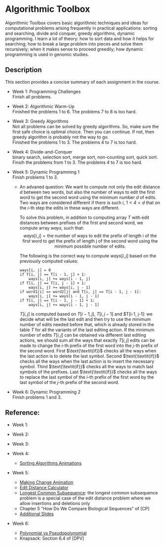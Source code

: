# Algorithmic Toolbox

Algorithmic Toolbox covers basic algorithmic techniques and ideas for computational problems arising frequently in practical applications: sorting and searching, divide and conquer, greedy algorithms, dynamic programming. I learn a lot of theory: how to sort data and how it helps for searching; how to break a large problem into pieces and solve them recursively; when it makes sense to proceed greedily; how dynamic programming is used in genomic studies.

## Description

This section provides a concise summary of each assignment in the course.

- Week 1: Programming Challenges  
  Finish all problems.

- Week 2: Algorithmic Warm-Up  
  Finished the problems 1 to 6. The problems 7 to 8 is too hard.  

- Week 3: Greedy Algorithms  
  Not all problems can be solved by greedy algorithms. So, make sure the first safe choice is optimal choice. Then you can continue. If not, then greedy algorithm is probably not the way to go.  
  Finished the problems 1 to 3. The problems 4 to 7 is too hard.

- Week 4: Divide-and-Conquer  
  binary search, selection sort, merge sort, non-counting sort, quick sort. Finsih the problems from 1 to 3. The problems 4 to 7 is too hard.

- Week 5: Dynamic Programming 1  
  Finish problems 1 to 3. 

  - An advaned question:
    We want to compute not only the edit distance $d$ between two words, but also the number of ways to edit the first
    word to get the second word using the minimum number $d$ of edits. Two ways are considered different if there is
    such $i$, $1 < 4 < d$  that on the $i$-th step the edits in these ways are different.
    
    To solve this problem, in addition to computing array $T$ with edit distances between prefixes of the first and
    second word, we compute array $ways$, such that:
    $$
    ways[i, j] = \text{the number of ways to edit the prefix of length i of the first word to get the prefix of length j of the second word using the minimum possible number of edits}.
    $$

    The following is the correct way to compute $ways[i, j]$ based on the previously computed values:
    ```
    ways[i, j] = 0
    if T[i, j] == T[i - 1, j] + 1:
        ways[i, j] += ways[i - 1, j]
    if T[i, j] == T[i, j - 1] + 1:
        ways[i, j] += ways[i, j - 1]
    if word1[i] == word2[j] and T[i, j] == T[i - 1, j - 1]:
        ways[i, j] += ways[i - 1, j - 1]
    if T[i, j] == T[i - 1, j - 1] + 1:
        ways[i, j] += ways[i - 1, j - 1]
    ```
    $T[i, j]$ is computed based on $T[i-1, j]$, $T[i, j-1]$ and $T[i-1, j-1]: we decide what will be
    the last edit and then try to use the minimum number of edits needed before that, which is already stored
    in the table $T$ for all the variants of the last editing action. If the minimum number of edits $T[i, j]$ can be
    obtained via different last editing actions, we should sum all the ways that exactly $T[i, j]$ edits can be
    made to change the $i$-th prefix of the first word into the $j$-th prefix of the second word.
    First $\text{\textit{if}}$ checks all the ways when the last action is to delete the last symbol. Second $\text{\textit{if}}$ checks all the ways
    when the last action is to insert the necessary symbol. Third $\text{\textit{if}}$ checks all the ways to match last symbols of
    the prefixes. Last $\text{\textit{if}}$ checks all the ways to replace the last symbol of the $i$-th prefix of the first word by the
    last symbol of the $j$-th prefix of the second word.

- Week 6: Dynamic Programming 2  
  Finish problems 1 and 3.


## Reference:

- Week 1:

- Week 2:

- Week 3:

- Week 4:
  - [Sorting Algorithms Animations](https://www.toptal.com/developers/sorting-algorithms)

- Week 5:
  - [Making Change Animation](https://www.cs.usfca.edu/~galles/visualization/DPChange.html)
  - [Edit Distance Calculator](http://www.let.rug.nl/kleiweg/lev/)
  - [Longest Common Subsequence](https://www.cs.usfca.edu/~galles/visualization/DPLCS.html): the longest common subsequence problem is a special case of the edit distance problem where we allow insertions and deletions only
  - Chapter 5 "How Do We Compare Biological Sequences" of [CP]
  - [Additional Slides](https://www.dropbox.com/s/qxzh146jd72188d/dynprog.pdf?dl=0)

- Week 6:
  - [Polynomial vs Pseudopolynomial](https://stackoverflow.com/questions/4538581/why-is-the-knapsack-problem-pseudo-polynomial#answer-4538668)
  - Knapsack: Section 6.4 of [DPV]
